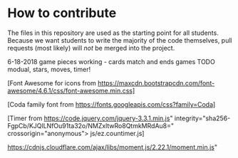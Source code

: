 # How to contribute

The files in this repository are used as the starting point for all students. Because we want students to write the majority of the code themselves, pull requests (most likely) will _not_ be merged into the project.

6-18-2018 game pieces working - cards match and ends games
TODO modual, stars, moves, timer!

[Font Awesome for icons from https://maxcdn.bootstrapcdn.com/font-awesome/4.6.1/css/font-awesome.min.css]

[Coda family font from https://fonts.googleapis.com/css?family=Coda]

[Timer from https://code.jquery.com/jquery-3.3.1.min.js"
integrity="sha256-FgpCb/KJQlLNfOu91ta32o/NMZxltwRo8QtmkMRdAu8="
crossorigin="anonymous">
js/ez.countimer.js]

https://cdnjs.cloudflare.com/ajax/libs/moment.js/2.22.1/moment.min.js"
